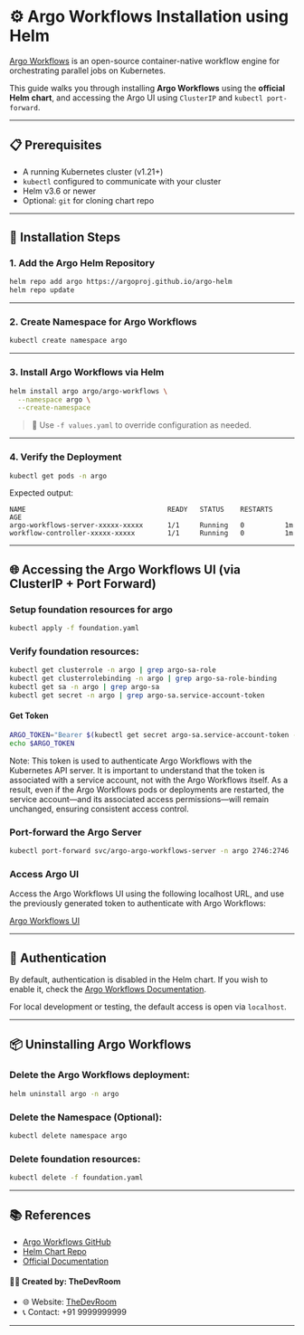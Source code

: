 # ⚙️ Argo Workflows Installation using Helm

[Argo Workflows](https://github.com/argoproj/argo-workflows) is an open-source container-native workflow engine for orchestrating parallel jobs on Kubernetes.

This guide walks you through installing **Argo Workflows** using the **official Helm chart**, and accessing the Argo UI using `ClusterIP` and `kubectl port-forward`.

---

## 📋 Prerequisites

- A running Kubernetes cluster (v1.21+)
- `kubectl` configured to communicate with your cluster
- Helm v3.6 or newer
- Optional: `git` for cloning chart repo

---

## 🚀 Installation Steps

### 1. Add the Argo Helm Repository

```bash
helm repo add argo https://argoproj.github.io/argo-helm
helm repo update
```

---

### 2. Create Namespace for Argo Workflows

```bash
kubectl create namespace argo
```

---

### 3. Install Argo Workflows via Helm

```bash
helm install argo argo/argo-workflows \
  --namespace argo \
  --create-namespace
```

> 🔧 Use `-f values.yaml` to override configuration as needed.

---

### 4. Verify the Deployment

```bash
kubectl get pods -n argo
```

Expected output:

```
NAME                                   READY   STATUS    RESTARTS   AGE
argo-workflows-server-xxxxx-xxxxx      1/1     Running   0          1m
workflow-controller-xxxxx-xxxxx        1/1     Running   0          1m
```

---

## 🌐 Accessing the Argo Workflows UI (via ClusterIP + Port Forward)

### Setup foundation resources for argo
```bash
kubectl apply -f foundation.yaml
```

### Verify foundation resources:
```bash
kubectl get clusterrole -n argo | grep argo-sa-role
kubectl get clusterrolebinding -n argo | grep argo-sa-role-binding
kubectl get sa -n argo | grep argo-sa
kubectl get secret -n argo | grep argo-sa.service-account-token
```

#### Get Token
```bash
ARGO_TOKEN="Bearer $(kubectl get secret argo-sa.service-account-token -n argo -o=jsonpath='{.data.token}' | base64 --decode)"
echo $ARGO_TOKEN
```
Note: This token is used to authenticate Argo Workflows with the Kubernetes API server. It is important to understand that the token is associated with a service account, not with the Argo Workflows itself. As a result, even if the Argo Workflows pods or deployments are restarted, the service account—and its associated access permissions—will remain unchanged, ensuring consistent access control.

### Port-forward the Argo Server

```bash
kubectl port-forward svc/argo-argo-workflows-server -n argo 2746:2746
```

### Access Argo UI
Access the Argo Workflows UI using the following localhost URL, and use the previously generated token to authenticate with Argo Workflows:

[Argo Workflows UI](http://localhost:2746)

---

## 🔐 Authentication

By default, authentication is disabled in the Helm chart. If you wish to enable it, check the [Argo Workflows Documentation](https://argoproj.github.io/workflows/).

For local development or testing, the default access is open via `localhost`.

---

## 📦 Uninstalling Argo Workflows

### Delete the Argo Workflows deployment:

```bash
helm uninstall argo -n argo
```

### Delete the Namespace (Optional):

```bash
kubectl delete namespace argo
```

### Delete foundation resources:
```bash
kubectl delete -f foundation.yaml
```
---

## 📚 References

- [Argo Workflows GitHub](https://github.com/argoproj/argo-workflows)
- [Helm Chart Repo](https://github.com/argoproj/argo-helm)
- [Official Documentation](https://argo-workflows.readthedocs.io/)


#### 👨‍💻 Created by: TheDevRoom

- 🌐 Website: [TheDevRoom](https://github.com/localhost-devel/localhost-devel/blob/master/README.md)
- 📞 Contact: +91 9999999999
---
